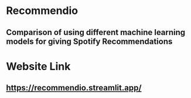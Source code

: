 # Recommendio
## Comparison of using different machine learning models for giving Spotify Recommendations

# Website Link
## https://recommendio.streamlit.app/